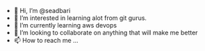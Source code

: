 - 👋 Hi, I’m @seadbari
- 👀 I’m interested in learning alot from git gurus.
- 🌱 I’m currently learning aws devops
- 💞️ I’m looking to collaborate on anything that will make me better
- 📫 How to reach me ...

<!---
seadbari/seadbari is a ✨ special ✨ repository because its `README.md` (this file) appears on your GitHub profile.
You can click the Preview link to take a look at your changes.
--->
